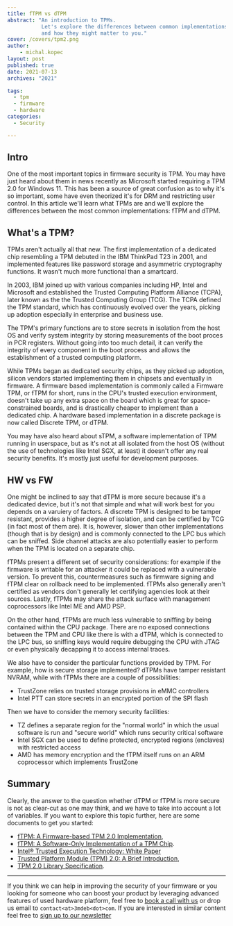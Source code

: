 ```yaml
---
title: fTPM vs dTPM
abstract: "An introduction to TPMs.
           Let's explore the differences between common implementations of TPMs
           and how they might matter to you."
cover: /covers/tpm2.png
author:
    - michal.kopec
layout: post
published: true
date: 2021-07-13
archives: "2021"

tags:
  - tpm
  - firmware
  - hardware
categories:
  - Security

---
```


## Intro

One of the most important topics in firmware security is TPM. You may have just
heard about them in news recently as Microsoft started requiring a TPM 2.0 for
Windows 11. This has been a source of great confusion as to why it's so
important, some have even theorized it's for DRM and restricting user control.
In this article we'll learn what TPMs are and we'll explore the differences
between the most common implementations: fTPM and dTPM.

## What's a TPM?

TPMs aren't actually all that new. The first implementation of a dedicated chip
resembling a TPM debuted in the IBM ThinkPad T23 in 2001, and implemented
features like password storage and asymmetric cryptography functions. It wasn't
much more functional than a smartcard.

In 2003, IBM joined up with various companies including HP, Intel and Microsoft
and established the Trusted Computing Platform Alliance (TCPA), later known as
the the Trusted Computing Group (TCG). The TCPA defined the TPM standard, which
has continuously evolved over the years, picking up adoption especially in
enterprise and business use.

The TPM's primary functions are to store secrets in isolation from the host OS
and verify system integrity by storing measurements of the boot proces in PCR
registers. Without going into too much detail, it can verify the integrity of
every component in the boot process and allows the establishment of a trusted
computing platform.

While TPMs began as dedicated security chips, as they picked up adoption,
silicon vendors started implementing them in chipsets and eventually in firmware.
A firmware based implementation is commonly called a Firmware TPM, or fTPM for
short, runs in the CPU's trusted execution environment, doesn't take up any
extra space on the board which is great for space-constrained boards, and is
drastically cheaper to implement than a dedicated chip. A hardware based
implementation in a discrete package is now called Discrete TPM, or dTPM.

You may have also heard about sTPM, a software implementation of TPM running in
userspace, but as it's not at all isolated from the host OS (without the use of
technologies like Intel SGX, at least) it doesn't offer any real security
benefits. It's mostly just useful for development purposes.

## HW vs FW

One might be inclined to say that dTPM is more secure because it's a dedicated
device, but it's not that simple and what will work best for you depends on a
varuiery of factors. A discrete TPM is designed to be tamper resistant,
provides a higher degree of isolation, and can be certified by TCG (in fact
most of them are). It is, however, slower than other implementations
(though that is by design) and is commonly connected to the LPC bus which can be
sniffed. Side channel attacks are also potentially easier to perform when
the TPM is located on a separate chip.

fTPMs present a different set of security considerations: for example if the
firmware is writable for an attacker it could be replaced with a vulnerable
version. To prevent this, countermeasures such as firmware signing and fTPM
clear on rollback need to be implemented. fTPMs also generally aren't certified
as vendors don't generally let certifying agencies look at their sources.
Lastly, fTPMs may share the attack surface with management coprocessors like
Intel ME and AMD PSP.

On the other hand, fTPMs are much less vulnerable to sniffing by being contained
within the CPU package. There are no exposed connections between the TPM and CPU
like there is with a dTPM, which is connected to the LPC bus, so sniffing keys
would require debugging the CPU with JTAG or even physically decapping it to
access internal traces.

We also have to consider the particular functions provided by TPM. For example,
how is secure storage implemented? dTPMs have tamper resistant NVRAM, while
with fTPMs there are a couple of possibilities:

- TrustZone relies on trusted storage provisions in eMMC controllers
- Intel PTT can store secrets in an encrypted portion of the SPI
flash

Then we have to consider the memory security facilities:

- TZ defines a separate region for the "normal world" in which the usual
software is run and "secure world" which runs security critical software
- Intel SGX can be used to define protected, encrypted regions (enclaves) with
restricted access
- AMD has memory encryption and the fTPM itself runs on an ARM coprocessor
which implements TrustZone

## Summary

Clearly, the answer to the question whether dTPM or fTPM is more secure is not
as clear-cut as one may think, and we have to take into account a lot of
variables. If you want to explore this topic further, here are some documents
to get you started:

- [fTPM: A Firmware-based TPM 2.0 Implementation](https://www.microsoft.com/en-us/research/wp-content/uploads/2016/02/msr-tr-2015-84.pdf),
- [fTPM: A Software-Only Implementation of a TPM Chip](https://www.usenix.org/system/files/conference/usenixsecurity16/sec16_paper_raj.pdf).
- [Intel® Trusted Execution Technology: White Paper](https://www.intel.com/content/www/us/en/architecture-and-technology/trusted-execution-technology/trusted-execution-technology-security-paper.html)
- [Trusted Platform Module (TPM) 2.0: A Brief Introduction](https://trustedcomputinggroup.org/wp-content/uploads/TPM-2.0-A-Brief-Introduction.pdf),
- [TPM 2.0 Library Specification](https://trustedcomputinggroup.org/tpm-library-specification/).

---

If you think we can help in improving the security of your firmware or you
looking for someone who can boost your product by leveraging advanced features
of used hardware platform, feel free to [book a call with us](https://calendly.com/3mdeb/consulting-remote-meeting)
or drop us email to `contact<at>3mdeb<dot>com`. If you are interested in similar
content feel free to [sign up to our newsletter](https://newsletter.3mdeb.com/subscription/PW6XnCeK6)
